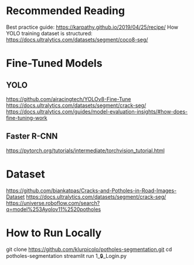 # Recommended Reading
Best practice guide: https://karpathy.github.io/2019/04/25/recipe/
How YOLO training dataset is structured: https://docs.ultralytics.com/datasets/segment/coco8-seg/

# Fine-Tuned Models
## YOLO
https://github.com/airacingtech/YOLOv8-Fine-Tune
https://docs.ultralytics.com/datasets/segment/crack-seg/
https://docs.ultralytics.com/guides/model-evaluation-insights/#how-does-fine-tuning-work
## Faster R-CNN
https://pytorch.org/tutorials/intermediate/torchvision_tutorial.html

# Dataset
https://github.com/biankatpas/Cracks-and-Potholes-in-Road-Images-Dataset
https://docs.ultralytics.com/datasets/segment/crack-seg/
https://universe.roboflow.com/search?q=model%253Ayolov11%2520potholes

# How to Run Locally
git clone https://github.com/klurpicolo/potholes-segmentation.git
cd potholes-segmentation
streamlit run 1_🔒_Login.py